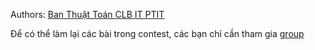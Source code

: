 Authors: [Ban Thuật Toán CLB IT PTIT](https://www.facebook.com/ITPTIT)

Để có thể làm lại các bài trong contest, các bạn chỉ cần tham gia [group](https://codeforces.com/group/BegPu2Bixu)
